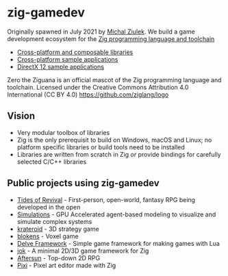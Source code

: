 # zig-gamedev

Originally spawned in July 2021 by [Michal Ziulek](https://github.com/michal-z). We build a game development ecosystem for the [Zig programming language and toolchain](https://ziglang.org/)

* [Cross-platform and composable libraries](https://github.com/zig-gamedev/zig-gamedev#Libraries)
* [Cross-platform sample applications](https://github.com/zig-gamedev/zig-gamedev#sample-applications-native-wgpu)
* [DirectX 12 sample applications](https://github.com/zig-gamedev/zig-gamedev#sample-applications-directx-12)

Zero the Ziguana is an official mascot of the Zig programming language and toolchain. Licensed under the Creative Commons Attribution 4.0 International (CC BY 4.0) https://github.com/ziglang/logo


## Vision
* Very modular toolbox of libraries
* Zig is the only prerequisit to build on Windows, macOS and Linux; no platform specific libraries or build tools need to be installed
* Libraries are written from scratch in Zig *or* provide bindings for carefully selected C/C++ libraries

## Public projects using zig-gamedev

* [Tides of Revival](https://github.com/Srekel/tides-of-revival) - First-person, open-world, fantasy RPG being developed in the open
* [Simulations](https://github.com/ckrowland/simulations) - GPU Accelerated agent-based modeling to visualize and simulate complex systems
* [krateroid](https://github.com/kussakaa/krateroid) - 3D strategy game
* [blokens](https://github.com/btipling/blockens) - Voxel game
* [Delve Framework](https://github.com/Interrupt/delve-framework) - Simple game framework for making games with Lua
* [jok](https://github.com/jack-ji/jok) - A minimal 2D/3D game framework for Zig
* [Aftersun](https://github.com/foxnne/aftersun) - Top-down 2D RPG
* [Pixi](https://github.com/foxnne/pixi) - Pixel art editor made with Zig
